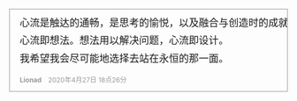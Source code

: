 
<pre>
心流是触达的通畅，是思考的愉悦，以及融合与创造时的成就。
心流即想法。想法用以解决问题，心流即设计。
我希望我会尽可能地选择去站在永恒的那一面。
<name>Lionad</name><time>2020年4月27日 18点26分</time>
</pre>

<style>
pre {
    margin-top: 3em !important;
    padding: .5em 1em !important;
    border: solid 1px #999 !important;
    background: unset !important;
    font-family: inherit !important;
    font-size: 18px !important;
    line-height: 1.8 !important;
}
name,
time {
    display: inline-block;
    margin-top: 1em;
    font-size: 12px;
    color: #999;
    /* float: right; */
}
name {
    margin-right: 1em;
    font-weight: bold;
}
</style>

